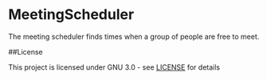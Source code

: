 # MeetingScheduler

The meeting scheduler finds times when a group of people are free to meet.

##License

This project is licensed under GNU 3.0 - see [LICENSE](LICENSE) for details
